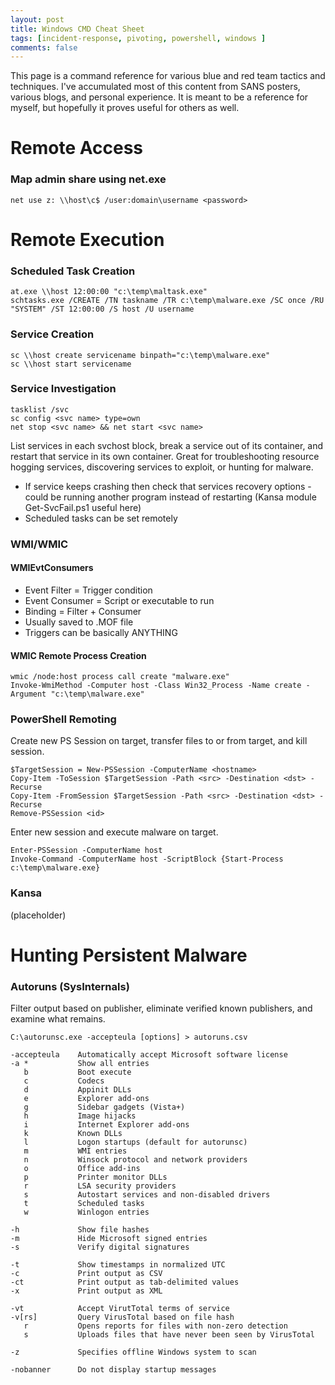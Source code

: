 ```yaml
---
layout: post
title: Windows CMD Cheat Sheet
tags: [incident-response, pivoting, powershell, windows ]
comments: false
---
```

This page is a command reference for various blue and red team tactics and techniques. I've accumulated most of this content from SANS posters, various blogs, and personal experience. It is meant to be a reference for myself, but hopefully it proves useful for others as well.
# Remote Access
### Map admin share using net.exe
```
net use z: \\host\c$ /user:domain\username <password>
```

# Remote Execution

### Scheduled Task Creation
```
at.exe \\host 12:00:00 "c:\temp\maltask.exe"
schtasks.exe /CREATE /TN taskname /TR c:\temp\malware.exe /SC once /RU "SYSTEM" /ST 12:00:00 /S host /U username
```

### Service Creation
```
sc \\host create servicename binpath="c:\temp\malware.exe"
sc \\host start servicename
```

### Service Investigation
```
tasklist /svc
sc config <svc name> type=own
net stop <svc name> && net start <svc name>
```
List services in each svchost block, break a service out of its container, and restart that service in its own container. Great for troubleshooting resource hogging services, discovering services to exploit, or hunting for malware.
- If service keeps crashing then check that services recovery options - could be running another program instead of restarting (Kansa module Get-SvcFail.ps1 useful here)
- Scheduled tasks can be set remotely

### WMI/WMIC
#### WMIEvtConsumers
- Event Filter = Trigger condition
- Event Consumer = Script or executable to run
- Binding = Filter + Consumer
- Usually saved to .MOF file
- Triggers can be basically ANYTHING

#### WMIC Remote Process Creation
```
wmic /node:host process call create "malware.exe"
Invoke-WmiMethod -Computer host -Class Win32_Process -Name create -Argument "c:\temp\malware.exe"
```

### PowerShell Remoting
Create new PS Session on target, transfer files to or from target, and kill session.
```
$TargetSession = New-PSSession -ComputerName <hostname>
Copy-Item -ToSession $TargetSession -Path <src> -Destination <dst> -Recurse
Copy-Item -FromSession $TargetSession -Path <src> -Destination <dst> -Recurse
Remove-PSSession <id>
```
Enter new session and execute malware on target.
```
Enter-PSSession -ComputerName host
Invoke-Command -ComputerName host -ScriptBlock {Start-Process c:\temp\malware.exe}
```

### Kansa
(placeholder)

# Hunting Persistent Malware

### Autoruns (SysInternals)
Filter output based on publisher, eliminate verified known publishers, and examine what remains.
```
C:\autorunsc.exe -accepteula [options] > autoruns.csv

-accepteula    Automatically accept Microsoft software license
-a *           Show all entries
   b           Boot execute
   c           Codecs
   d           Appinit DLLs
   e           Explorer add-ons
   g           Sidebar gadgets (Vista+)
   h           Image hijacks
   i           Internet Explorer add-ons
   k           Known DLLs
   l           Logon startups (default for autorunsc)
   m           WMI entries
   n           Winsock protocol and network providers
   o           Office add-ins
   p           Printer monitor DLLs
   r           LSA security providers
   s           Autostart services and non-disabled drivers
   t           Scheduled tasks
   w           Winlogon entries

-h             Show file hashes
-m             Hide Microsoft signed entries
-s             Verify digital signatures

-t             Show timestamps in normalized UTC
-c             Print output as CSV
-ct            Print output as tab-delimited values
-x             Print output as XML

-vt            Accept VirutTotal terms of service
-v[rs]         Query VirusTotal based on file hash
   r           Opens reports for files with non-zero detection
   s           Uploads files that have never been seen by VirusTotal

-z             Specifies offline Windows system to scan

-nobanner      Do not display startup messages
```
